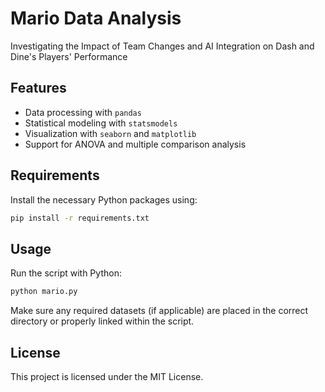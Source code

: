 # Mario Data Analysis

Investigating the Impact of Team Changes and AI Integration on Dash and Dine's Players' Performance

## Features

- Data processing with `pandas`
- Statistical modeling with `statsmodels`
- Visualization with `seaborn` and `matplotlib`
- Support for ANOVA and multiple comparison analysis

## Requirements

Install the necessary Python packages using:

```bash
pip install -r requirements.txt
```
## Usage
Run the script with Python:
```bash
python mario.py
```
Make sure any required datasets (if applicable) are placed in the correct directory or properly linked within the script.

## License
This project is licensed under the MIT License.
